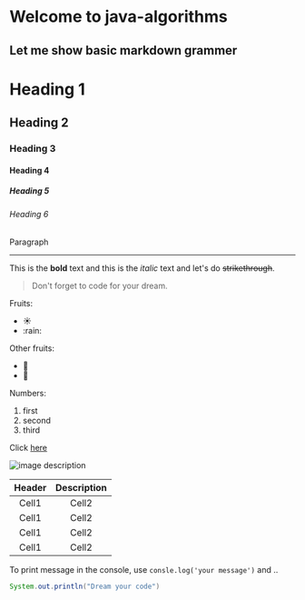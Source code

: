 # Welcome to java-algorithms

## Let me show basic markdown grammer

<!-- Heading -->
# Heading 1
## Heading 2
### Heading 3
#### Heading 4
##### Heading 5
###### Heading 6
Paragraph

<!-- Line -->
___

<!-- Text attributes -->
This is the **bold** text and this is the *italic* text and let's do ~~strikethrough~~.

<!-- Quote -->
> Don't forget to code for your dream.

<!-- Bullet list -->
Fruits:
* :sunny: 
* :rain:

Other fruits:
- :banana:
- :peach:

<!-- Numbered list -->
Numbers:
1. first
2. second
3. third

<!-- Link -->
Click [here](https://youtu.be/kMEb_BzyUqk)

<!-- Image -->
![image description](https://pbs.twimg.com/profile_images/1333973823847272449/XVLLRX5w_400x400.jpg)

<!-- Table -->
|Header|Description|
|:--:|:--:|
|Cell1|Cell2|
|Cell1|Cell2|
|Cell1|Cell2|
|Cell1|Cell2|

<!-- Code -->
To print message in the console, use `consle.log('your message')` and ..

```java
System.out.println("Dream your code")
```

